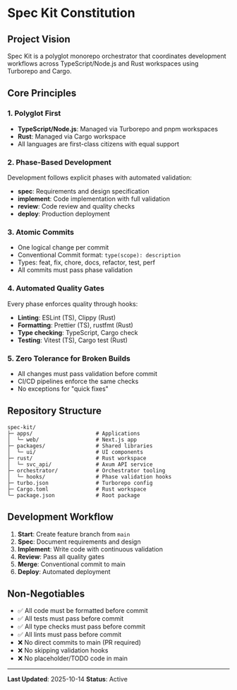 # Spec Kit Constitution

## Project Vision

Spec Kit is a polyglot monorepo orchestrator that coordinates development workflows across TypeScript/Node.js and Rust workspaces using Turborepo and Cargo.

## Core Principles

### 1. Polyglot First

- **TypeScript/Node.js**: Managed via Turborepo and pnpm workspaces
- **Rust**: Managed via Cargo workspace
- All languages are first-class citizens with equal support

### 2. Phase-Based Development

Development follows explicit phases with automated validation:

- **spec**: Requirements and design specification
- **implement**: Code implementation with full validation
- **review**: Code review and quality checks
- **deploy**: Production deployment

### 3. Atomic Commits

- One logical change per commit
- Conventional Commit format: `type(scope): description`
- Types: feat, fix, chore, docs, refactor, test, perf
- All commits must pass phase validation

### 4. Automated Quality Gates

Every phase enforces quality through hooks:

- **Linting**: ESLint (TS), Clippy (Rust)
- **Formatting**: Prettier (TS), rustfmt (Rust)
- **Type checking**: TypeScript, Cargo check
- **Testing**: Vitest (TS), Cargo test (Rust)

### 5. Zero Tolerance for Broken Builds

- All changes must pass validation before commit
- CI/CD pipelines enforce the same checks
- No exceptions for "quick fixes"

## Repository Structure

```
spec-kit/
├─ apps/                    # Applications
│  └─ web/                  # Next.js app
├─ packages/                # Shared libraries
│  └─ ui/                   # UI components
├─ rust/                    # Rust workspace
│  └─ svc_api/              # Axum API service
├─ orchestrator/            # Orchestrator tooling
│  └─ hooks/                # Phase validation hooks
├─ turbo.json               # Turborepo config
├─ Cargo.toml               # Rust workspace
└─ package.json             # Root package
```

## Development Workflow

1. **Start**: Create feature branch from `main`
2. **Spec**: Document requirements and design
3. **Implement**: Write code with continuous validation
4. **Review**: Pass all quality gates
5. **Merge**: Conventional commit to main
6. **Deploy**: Automated deployment

## Non-Negotiables

- ✅ All code must be formatted before commit
- ✅ All tests must pass before commit
- ✅ All type checks must pass before commit
- ✅ All lints must pass before commit
- ❌ No direct commits to main (PR required)
- ❌ No skipping validation hooks
- ❌ No placeholder/TODO code in main

---

**Last Updated**: 2025-10-14
**Status**: Active
